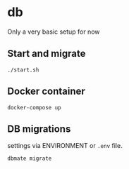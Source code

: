 # db


Only a very basic setup for now

## Start and migrate

``` shell
./start.sh
```


## Docker container
``` shell
docker-compose up
```

## DB migrations

settings via ENVIRONMENT or `.env` file.

``` shell
dbmate migrate
```
